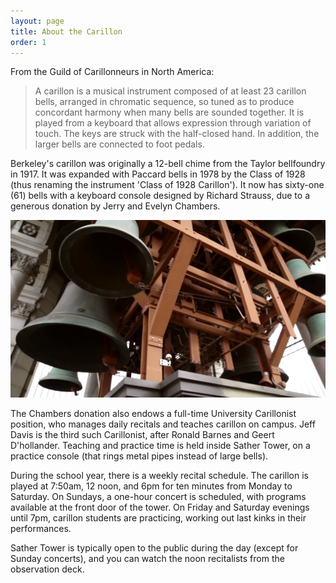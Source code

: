 ```yaml
---
layout: page
title: About the Carillon
order: 1
---
```


From the Guild of Carillonneurs in North America:

> A carillon is a musical instrument composed of at least 23 carillon bells, arranged in chromatic sequence, so tuned as to produce concordant harmony when many bells are sounded together. It is played from a keyboard that allows expression through variation of touch. The keys are struck with the half-closed hand. In addition, the larger bells are connected to foot pedals.

Berkeley's carillon was originally a 12-bell chime from the Taylor bellfoundry in 1917. It was expanded with Paccard bells in 1978 by the Class of 1928 (thus renaming the instrument 'Class of 1928 Carillon'). It now has sixty-one (61) bells with a keyboard console designed by Richard Strauss, due to a generous donation by Jerry and Evelyn Chambers. 

![bells](/assets/bells.png)

The Chambers donation also endows a full-time University Carillonist position, who manages daily recitals and teaches carillon on campus. Jeff Davis is the third such Carillonist, after Ronald Barnes and Geert D'hollander. Teaching and practice time is held inside Sather Tower, on a practice console (that rings metal pipes instead of large bells).

During the school year, there is a weekly recital schedule. The carillon is played at 7:50am, 12 noon, and 6pm for ten minutes from Monday to Saturday. On Sundays, a one-hour concert is scheduled, with programs available at the front door of the tower. On Friday and Saturday evenings until 7pm, carillon students are practicing, working out last kinks in their performances.

Sather Tower is typically open to the public during the day (except for Sunday concerts), and you can watch the noon recitalists from the observation deck.